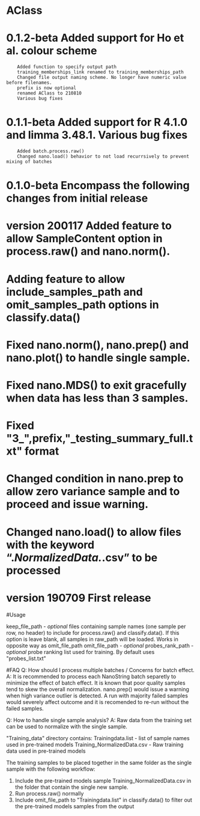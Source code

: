 # AClass

# 0.1.2-beta	Added support for Ho et al. colour scheme
		Added function to specify output path
		training_memberships_link renamed to training_memberships_path
		Changed file output naming scheme. No longer have numeric value before filenames.
		prefix is now optional
		renamed AClass to 210810
		Various bug fixes

# 0.1.1-beta	Added support for R 4.1.0 and limma 3.48.1. Various bug fixes
		Added batch.process.raw()
		Changed nano.load() behavior to not load recurrsively to prevent mixing of batches 

# 0.1.0-beta	Encompass the following changes from initial release	
# version 200117  Added feature to allow SampleContent option in process.raw() and nano.norm().
#                 Adding feature to allow include_samples_path and omit_samples_path options in classify.data() 
#                 Fixed nano.norm(), nano.prep() and nano.plot() to handle single sample.
#                 Fixed nano.MDS() to exit gracefully when data has less than 3 samples.
#                 Fixed "3_",prefix,"_testing_summary_full.txt" format
#                 Changed condition in nano.prep to allow zero variance sample and to proceed and issue warning.
#                 Changed nano.load() to allow files with the keyword “.*NormalizedData.*.csv” to be processed
#
# version 190709  First release


#Usage

keep_file_path - *optional* files containing sample names (one sample per row, no header) to include for process.raw() and classify.data(). If this option is leave blank, all samples in raw_path will be loaded. Works in opposite way as omit_file_path
omit_file_path - *optional*
probes_rank_path - *optional* probe ranking list used for training. By default uses "probes_list.txt" 



#FAQ
Q: How should I process multiple batches / Concerns for batch effect.
A: It is recommended to process each NanoString batch separetly to minimize the effect of batch effect. It is known that poor quality samples tend to skew the overall normalization. nano.prep() would issue a warning when high variance outlier is detected. A run with majority failed samples would severely affect outcome and it is recomended to re-run without the failed samples.


Q: How to handle single sample analysis?
A: Raw data from the training set can be used to normalize with the single sample. 

"Training_data" directory contains:
Trainingdata.list - list of sample names used in pre-trained models
Training_NormalizedData.csv - Raw training data used in pre-trained models

The training samples to be placed together in the same folder as the single sample with the following workflow:

1.  Include the pre-trained models sample Training_NormalizedData.csv in the folder that contain the single new sample.
2.  Run process.raw() normally
3.  Include omit_file_path to "Trainingdata.list" in classify.data() to filter out the pre-trained models samples from the output
